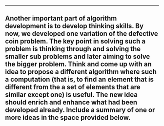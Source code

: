 -----------------------------------------------
Another important part of algorithm development is to develop thinking skills. By now, we developed one variation of the defective coin problem. The key point in solving such a problem is thinking through and solving the smaller sub problems and later aiming to solve the bigger problem. Think and come up with an idea to propose a different algorithm where such a computation (that is, to find an element that is different from the a set of elements that are similar except one) is useful. The new idea should enrich and enhance what had been developed already. Include a summary of one or more ideas in the space provided below. 
-----------------------------------------------
